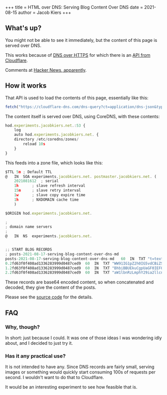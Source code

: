 +++
title = HTML over DNS: Serving Blog Content Over DNS
date = 2021-08-15
author = Jacob Kiers
+++

## What's up?

You might not be able to see it immediately, but the content of this page is served over DNS.

This works because of [DNS over HTTPS] for which there is an [API from Cloudflare].

Comments at [Hacker News, apparently][HN].

## How it works

That API is used to load the contents of this page, essentially like this:

```js
fetch("https://cloudflare-dns.com/dns-query?ct=application/dns-json&type=TXT&name=post.hod.experiments.jacobkiers.net");
```

The content itself is served over DNS, using CoreDNS, with these contents:

```js
hod.experiments.jacobkiers.net.:53 {
    log
    auto hod.experiments.jacobkiers.net. {
	directory /etc/coredns/zones/
        reload 10s
    }
}
```

This feeds into a zone file, which looks like this:

```js
$TTL 5m	; Default TTL
@	IN	SOA	experiments.jacobkiers.net.	postmaster.jacobkiers.net. (
	2021081612	; serial
	1h		; slave refresh interval
	15m		; slave retry interval
	1w		; slave copy expire time
	1h		; NXDOMAIN cache time
	)

$ORIGIN hod.experiments.jacobkiers.net.

;
; domain name servers
;
@	IN	NS  experiments.jacobkiers.net.


;; START BLOG RECORDS
; posts-2021-08-17-serving-blog-content-over-dns-md
posts-2021-08-17-serving-blog-content-over-dns-md	60	IN	TXT	"t=text/markdown;c=3;h=2fd63f0f408ad1336283999d0487ced9;m=eyJ0aXRsZSI6IlNlcnZpbmcgYmxvZyBjb250ZW50IG92ZXIgRE5TIiwiZGF0ZSI6IjIwMjEtMDgtMTUiLCJhdXRob3IiOiJKYWNvYiBLaWVycyJ9"
0.2fd63f0f408ad1336283999d0487ced9	60	IN	TXT	"WW91IG1pZ2h0IG5vdCBiZSBhYmxlIHRvIHNlZSBpdCBpbW1lZGlhdGVseSwgYnV0IHRoZSBjb250ZW50IG9mIHRoaXMgcGFnZSBpcyB2ZXJ2ZWQgb3ZlciBETlMuCgpUaGlzIHdvcmtzIGJlY2F1c2Ugb2YgdGhlIG5ldyBETlMtb3Zlci1IVFRQIHN1cHBvcnQsIHdoaWNoLCBhdCBsZWFzdCBhdCBDbG91ZGZsYXJlLCBhbHNvIGhhcy"
1.2fd63f0f408ad1336283999d0487ced9	60	IN	TXT	"BhbiBBUEkuCgpUaGF0IEFQSSBpcyB1c2VkIHRvIGxvYWQgdGhlIGNvbnRlbnRzIG9mIHRoaXMgcGFnZSwgZXNzZW50aWFsbHkgbGlrZSB0aGlzOgoKYGBganMKZmV0Y2goImh0dHBzOi8vY2xvdWRmbGFyZS1kbnMuY29tL2Rucy1xdWVyeT9jdD1hcHBsaWNhdGlvbi9kbnMtanNvbiZ0eXBlPVRYVCZuYW1lPXBvc3QuaG9kLmV4cGVy"
2.2fd63f0f408ad1336283999d0487ced9	60	IN	TXT	"aW1lbnRzLmphY29ia2llcnMubmV0Iik7CmBgYAoKUGxlYXNlIHNlZSB0aGUgW3NvdXJjZSBjb2RlXSBmb3IgdGhlIGRldGFpbHMgb2YgaG93IGl0IHdvcmtzLgoKW3NvdXJjZSBjb2RlXTogaHR0cHM6Ly9naXRodWIuY29tL2phY29ia2llcnMvaHRtbC1vdmVyLWRucwo="
```

These records are base64 encoded content, so when concatenated and decoded, they give the content of the posts.

Please see the [source code] for the details.

## FAQ

### Why, though?

In short: just because I could. It was one of those ideas I was wondering idly about, and I decided to just try it.

### Has it any practical use?

It is not intended to have any. Since DNS records are fairly small, serving images or something would quickly start
consuming 100s of requests per second. I wouldn't want to do that to Cloudflare.

It would be an interesting experiment to see how feasible that is.

[source code]: https://github.com/jacobkiers/html-over-dns "Yes, the title is a pun..."
[DNS over HTTPS]: https://en.wikipedia.org/wiki/DNS_over_HTTPS
[API from Cloudflare]: https://developers.cloudflare.com/1.1.1.1/dns-over-https/json-format
[HN]: https://news.ycombinator.com/item?id=28218406
